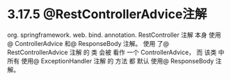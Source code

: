 # 3.17.5 @RestControllerAdvice注解

org. springframework. web. bind. annotation. RestController 注解 本身 使用@ ControllerAdvice 和@ ResponseBody 注解。 使用 了@ RestControllerAdvice 注解 的 类 会被 看作 一个 ControllerAdvice， 而 该类 中 所有 使用@ ExceptionHandler 注解 的 方法 都 默认 使用@ ResponseBody 注解。



